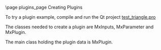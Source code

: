 \page plugins_page Creating Plugins

To try a plugin example, compile and run the Qt project [test_triangle.pro](https://github.com/Mewatools/mewa/blob/master/solutions/triangleplugin/test_triangle/test_triangle.pro)

The classes needed to create a plugin are MxInputs, MxParameter and MxPlugin.

The main class holding the plugin data is MxPlugin. 




